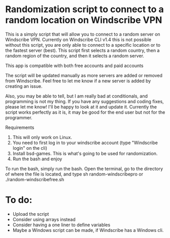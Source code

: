 # Randomization script to connect to a random location on Windscribe VPN

This is a simply script that will allow you to connect to a random server on Windscribe VPN. Currently on Windscribe CLI v1.4 this is not possible without this script, you are only able to connect to a specific location or to the fastest server (best). This script first selects a random country, then a random region of the country, and then it selects a random server.

This app is compatible with both free accounts and paid accounts

The script will be updated manually as more servers are added or removed from Windscribe. Feel free to let me know if a new server is added by creating an issue. 

Also, you may be able to tell, but I am really bad at conditionals, and programming is not my thing. If you have any suggestions and coding fixes, please let me know! I'll be happy to look at it and update it. Currently the script works perfectly as it is, it may be good for the end user but not for the programmer.

Requirements
1. This will only work on Linux.
2. You need to first log in to your windscribe account (type "Windscribe login" on the cli)
3. Install bsd-games. This is what's going to be used for randomization.
4. Run the bash and enjoy

To run the bash, simply run the bash. Open the terminal, go to the directory of where the file is located, and type sh random-windscribepro or ./random-windscribefree.sh

# To do:
- Upload the script
- Consider using arrays instead
- Consider having a one liner to define variables
- Maybe a Windows script can be made, if Windscribe has a Windows cli.
